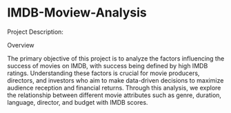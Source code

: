 # IMDB-Moview-Analysis

Project Description:

Overview

The primary objective of this project is to analyze the factors influencing the success of movies on IMDB, with success being defined by high IMDB ratings. Understanding these factors is crucial for movie producers, directors, and investors who aim to make data-driven decisions to maximize audience reception and financial returns. Through this analysis, we explore the relationship between different movie attributes such as genre, duration, language, director, and budget with IMDB scores.
